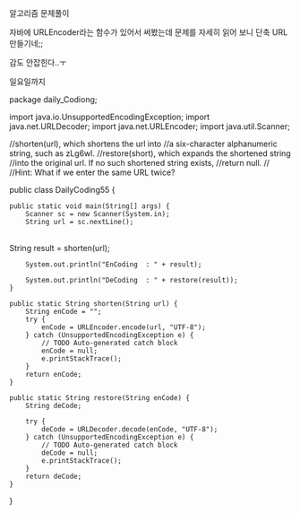 알고리즘 문제풀이



자바에 URLEncoder라는 함수가 있어서 써봤는데 문제를 자세히 읽어 보니 단축 URL만들기네;;

감도 안잡힌다..ㅜ

일요일까지



package daily_Codiong;

import java.io.UnsupportedEncodingException;
import java.net.URLDecoder;
import java.net.URLEncoder;
import java.util.Scanner;

//shorten(url), which shortens the url into
//a six-character alphanumeric string, such as zLg6wl.
//restore(short), which expands the shortened string 
//into the original url. If no such shortened string exists,
//return null.
//
//Hint: What if we enter the same URL twice?

public class DailyCoding55 {

	public static void main(String[] args) {
		Scanner sc = new Scanner(System.in);
		String url = sc.nextLine();


​		
		String result = shorten(url);
		
		System.out.println("EnCoding  : " + result);
		
		System.out.println("DeCoding  : " + restore(result));
	}
	
	public static String shorten(String url) {
		String enCode = "";
		try {
			enCode = URLEncoder.encode(url, "UTF-8");
		} catch (UnsupportedEncodingException e) {
			// TODO Auto-generated catch block
			enCode = null;
			e.printStackTrace();
		}
		return enCode;
	}
	
	public static String restore(String enCode) {
		String deCode;
		
		try {
			deCode = URLDecoder.decode(enCode, "UTF-8");
		} catch (UnsupportedEncodingException e) {
			// TODO Auto-generated catch block
			deCode = null;
			e.printStackTrace();
		}
		return deCode;
	}

}